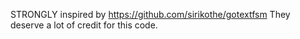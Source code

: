 STRONGLY inspired by https://github.com/sirikothe/gotextfsm
They deserve a lot of credit for this code.